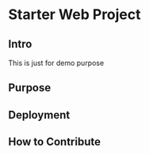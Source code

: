 # Starter Web Project
## Intro
This is just for demo purpose	
## Purpose
## Deployment
## How to Contribute
